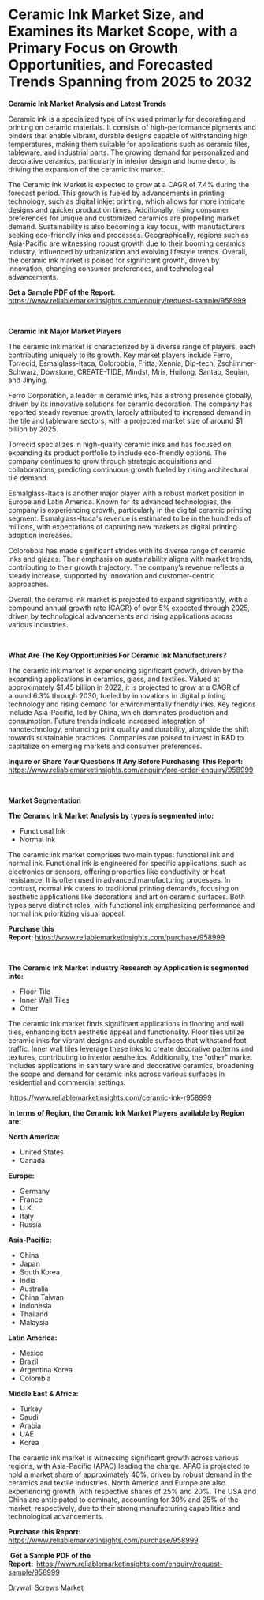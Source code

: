 <p><h1>Ceramic Ink Market Size, and Examines its Market Scope, with a Primary Focus on Growth Opportunities, and Forecasted Trends Spanning from 2025 to 2032</h1></p><p><strong>Ceramic Ink Market Analysis and Latest Trends</strong></p>
<p><p>Ceramic ink is a specialized type of ink used primarily for decorating and printing on ceramic materials. It consists of high-performance pigments and binders that enable vibrant, durable designs capable of withstanding high temperatures, making them suitable for applications such as ceramic tiles, tableware, and industrial parts. The growing demand for personalized and decorative ceramics, particularly in interior design and home decor, is driving the expansion of the ceramic ink market.</p><p>The Ceramic Ink Market is expected to grow at a CAGR of 7.4% during the forecast period. This growth is fueled by advancements in printing technology, such as digital inkjet printing, which allows for more intricate designs and quicker production times. Additionally, rising consumer preferences for unique and customized ceramics are propelling market demand. Sustainability is also becoming a key focus, with manufacturers seeking eco-friendly inks and processes. Geographically, regions such as Asia-Pacific are witnessing robust growth due to their booming ceramics industry, influenced by urbanization and evolving lifestyle trends. Overall, the ceramic ink market is poised for significant growth, driven by innovation, changing consumer preferences, and technological advancements.</p></p>
<p><strong>Get a Sample PDF of the Report:&nbsp;</strong> <a href="https://www.reliablemarketinsights.com/enquiry/request-sample/958999?utm_campaign=2183&utm_medium=2&utm_source=Github&utm_content=ia&utm_term=31032025&utm_id=ceramic-ink">https://www.reliablemarketinsights.com/enquiry/request-sample/958999</a></p>
<p>&nbsp;</p>
<p><strong>Ceramic Ink Major Market Players</strong></p>
<p><p>The ceramic ink market is characterized by a diverse range of players, each contributing uniquely to its growth. Key market players include Ferro, Torrecid, Esmalglass-Itaca, Colorobbia, Fritta, Xennia, Dip-tech, Zschimmer-Schwarz, Dowstone, CREATE-TIDE, Mindst, Mris, Huilong, Santao, Seqian, and Jinying.</p><p>Ferro Corporation, a leader in ceramic inks, has a strong presence globally, driven by its innovative solutions for ceramic decoration. The company has reported steady revenue growth, largely attributed to increased demand in the tile and tableware sectors, with a projected market size of around $1 billion by 2025.</p><p>Torrecid specializes in high-quality ceramic inks and has focused on expanding its product portfolio to include eco-friendly options. The company continues to grow through strategic acquisitions and collaborations, predicting continuous growth fueled by rising architectural tile demand.</p><p>Esmalglass-Itaca is another major player with a robust market position in Europe and Latin America. Known for its advanced technologies, the company is experiencing growth, particularly in the digital ceramic printing segment. Esmalglass-Itaca's revenue is estimated to be in the hundreds of millions, with expectations of capturing new markets as digital printing adoption increases.</p><p>Colorobbia has made significant strides with its diverse range of ceramic inks and glazes. Their emphasis on sustainability aligns with market trends, contributing to their growth trajectory. The company’s revenue reflects a steady increase, supported by innovation and customer-centric approaches.</p><p>Overall, the ceramic ink market is projected to expand significantly, with a compound annual growth rate (CAGR) of over 5% expected through 2025, driven by technological advancements and rising applications across various industries.</p></p>
<p>&nbsp;</p>
<p><strong>What Are The Key Opportunities For Ceramic Ink Manufacturers?</strong></p>
<p><p>The ceramic ink market is experiencing significant growth, driven by the expanding applications in ceramics, glass, and textiles. Valued at approximately $1.45 billion in 2022, it is projected to grow at a CAGR of around 6.3% through 2030, fueled by innovations in digital printing technology and rising demand for environmentally friendly inks. Key regions include Asia-Pacific, led by China, which dominates production and consumption. Future trends indicate increased integration of nanotechnology, enhancing print quality and durability, alongside the shift towards sustainable practices. Companies are poised to invest in R&D to capitalize on emerging markets and consumer preferences.</p></p>
<p><strong>Inquire or Share Your Questions If Any Before Purchasing This Report:</strong> <a href="https://www.reliablemarketinsights.com/enquiry/pre-order-enquiry/958999?utm_campaign=2183&utm_medium=2&utm_source=Github&utm_content=ia&utm_term=31032025&utm_id=ceramic-ink">https://www.reliablemarketinsights.com/enquiry/pre-order-enquiry/958999</a></p>
<p>&nbsp;</p>
<p><strong>Market Segmentation</strong></p>
<p><strong>The Ceramic Ink Market Analysis by types is segmented into:</strong></p>
<p><ul><li>Functional Ink</li><li>Normal Ink</li></ul></p>
<p><p>The ceramic ink market comprises two main types: functional ink and normal ink. Functional ink is engineered for specific applications, such as electronics or sensors, offering properties like conductivity or heat resistance. It is often used in advanced manufacturing processes. In contrast, normal ink caters to traditional printing demands, focusing on aesthetic applications like decorations and art on ceramic surfaces. Both types serve distinct roles, with functional ink emphasizing performance and normal ink prioritizing visual appeal.</p></p>
<p><strong>Purchase this Report:&nbsp;</strong><a href="https://www.reliablemarketinsights.com/purchase/958999?utm_campaign=2183&utm_medium=2&utm_source=Github&utm_content=ia&utm_term=31032025&utm_id=ceramic-ink">https://www.reliablemarketinsights.com/purchase/958999</a></p>
<p>&nbsp;</p>
<p><strong>The Ceramic Ink Market Industry Research by Application is segmented into:</strong></p>
<p><ul><li>Floor Tile</li><li>Inner Wall Tiles</li><li>Other</li></ul></p>
<p><p>The ceramic ink market finds significant applications in flooring and wall tiles, enhancing both aesthetic appeal and functionality. Floor tiles utilize ceramic inks for vibrant designs and durable surfaces that withstand foot traffic. Inner wall tiles leverage these inks to create decorative patterns and textures, contributing to interior aesthetics. Additionally, the "other" market includes applications in sanitary ware and decorative ceramics, broadening the scope and demand for ceramic inks across various surfaces in residential and commercial settings.</p></p>
<p><a href="https://www.reliablemarketinsights.com/ceramic-ink-r958999?utm_campaign=2183&utm_medium=2&utm_source=Github&utm_content=ia&utm_term=31032025&utm_id=ceramic-ink">&nbsp;https://www.reliablemarketinsights.com/ceramic-ink-r958999</a></p>
<p><strong>In terms of Region, the Ceramic Ink Market Players available by Region are:</strong></p>
<p>
    <p> <strong> North America: </strong>
        <ul>
            <li>United States</li>
            <li>Canada</li>
        </ul>
        </p> 
    <p> <strong> Europe: </strong>
        <ul>
            <li>Germany</li>
            <li>France</li>
            <li>U.K.</li>
            <li>Italy</li>
            <li>Russia</li>
        </ul>
        </p> 
    <p> <strong> Asia-Pacific: </strong>
        <ul>
            <li>China</li>
            <li>Japan</li>
            <li>South Korea</li>
            <li>India</li>
            <li>Australia</li>
            <li>China Taiwan</li>
            <li>Indonesia</li>
            <li>Thailand</li>
            <li>Malaysia</li>
        </ul>
        </p> 
    <p> <strong> Latin America: </strong>
        <ul>
            <li>Mexico</li>
            <li>Brazil</li>
            <li>Argentina Korea</li>
            <li>Colombia</li>
        </ul>
        </p> 
    <p> <strong> Middle East & Africa: </strong>
        <ul>
            <li>Turkey</li>
            <li>Saudi</li>
            <li>Arabia</li>
            <li>UAE</li>
            <li>Korea</li>
        </ul>
    </p>
    </p>
<p><p>The ceramic ink market is witnessing significant growth across various regions, with Asia-Pacific (APAC) leading the charge. APAC is projected to hold a market share of approximately 40%, driven by robust demand in the ceramics and textile industries. North America and Europe are also experiencing growth, with respective shares of 25% and 20%. The USA and China are anticipated to dominate, accounting for 30% and 25% of the market, respectively, due to their strong manufacturing capabilities and technological advancements.</p></p>
<p><strong>Purchase this Report: </strong><a href="https://www.reliablemarketinsights.com/purchase/958999?utm_campaign=2183&utm_medium=2&utm_source=Github&utm_content=ia&utm_term=31032025&utm_id=ceramic-ink">https://www.reliablemarketinsights.com/purchase/958999</a></p>
<p>&nbsp;<strong>Get a Sample PDF of the Report:&nbsp;&nbsp;</strong><a href="https://www.reliablemarketinsights.com/enquiry/request-sample/958999?utm_campaign=2183&utm_medium=2&utm_source=Github&utm_content=ia&utm_term=31032025&utm_id=ceramic-ink">https://www.reliablemarketinsights.com/enquiry/request-sample/958999</a></p>
<p><strong></strong></p>
<p><p><a href="https://github.com/SanjidaKhan901/Market-Research-Report-List-2/blob/main/drywall-screws-market.md?utm_campaign=2183&utm_medium=2&utm_source=Github&utm_content=ia&utm_term=31032025&utm_id=ceramic-ink">Drywall Screws Market</a></p></p>